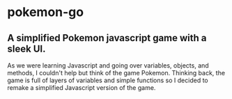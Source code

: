 # pokemon-go
A simplified Pokemon javascript game with a sleek UI.
-
As we were learning Javascript and going over variables, objects, and methods, I couldn't help but think of the game Pokemon. Thinking back, the game is full of layers of variables and simple functions so I decided to remake a simplified Javascript version of the game.

